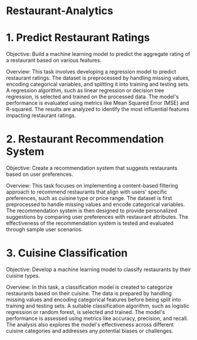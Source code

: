 # Restaurant-Analytics


# 1. Predict Restaurant Ratings
Objective:
Build a machine learning model to predict the aggregate rating of a restaurant based on various features.

Overview:
This task involves developing a regression model to predict restaurant ratings. The dataset is preprocessed by handling missing values, encoding categorical variables, and splitting it into training and testing sets. A regression algorithm, such as linear regression or decision tree regression, is selected and trained on the processed data. The model's performance is evaluated using metrics like Mean Squared Error (MSE) and R-squared. The results are analyzed to identify the most influential features impacting restaurant ratings.

# 2. Restaurant Recommendation System
Objective:
Create a recommendation system that suggests restaurants based on user preferences.

Overview:
This task focuses on implementing a content-based filtering approach to recommend restaurants that align with users' specific preferences, such as cuisine type or price range. The dataset is first preprocessed to handle missing values and encode categorical variables. The recommendation system is then designed to provide personalized suggestions by comparing user preferences with restaurant attributes. The effectiveness of the recommendation system is tested and evaluated through sample user scenarios.

# 3. Cuisine Classification
Objective:
Develop a machine learning model to classify restaurants by their cuisine types.

Overview:
In this task, a classification model is created to categorize restaurants based on their cuisine. The data is prepared by handling missing values and encoding categorical features before being split into training and testing sets. A suitable classification algorithm, such as logistic regression or random forest, is selected and trained. The model's performance is assessed using metrics like accuracy, precision, and recall. The analysis also explores the model's effectiveness across different cuisine categories and addresses any potential biases or challenges.

